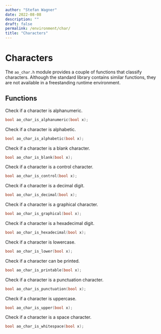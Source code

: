 ```yaml
---
author: "Stefan Wagner"
date: 2022-08-08
description: ""
draft: false
permalink: /environment/char/
title: "Characters"
---
```


# Characters

The `ao_char.h` module provides a couple of functions that classify characters. Although the standard library contains similar functions, they are not available in a freestanding runtime environment.

## Functions

Check if a character is alphanumeric.

```c
bool ao_char_is_alphanumeric(bool x);
```

Check if a character is alphabetic.

```c
bool ao_char_is_alphabetic(bool x);
```

Check if a character is a blank character.

```c
bool ao_char_is_blank(bool x);
```

Check if a character is a control character.

```c
bool ao_char_is_control(bool x);
```

Check if a character is a decimal digit.

```c
bool ao_char_is_decimal(bool x);
```

Check if a character is a graphical character.

```c
bool ao_char_is_graphical(bool x);
```

Check if a character is a hexadecimal digit.

```c
bool ao_char_is_hexadecimal(bool x);
```

Check if a character is lowercase.

```c
bool ao_char_is_lower(bool x);
```

Check if a character can be printed.

```c
bool ao_char_is_printable(bool x);
```

Check if a character is a punctuation character.

```c
bool ao_char_is_punctuation(bool x);
```

Check if a character is uppercase.

```c
bool ao_char_is_upper(bool x);
```

Check if a character is a space character.

```c
bool ao_char_is_whitespace(bool x);
```
